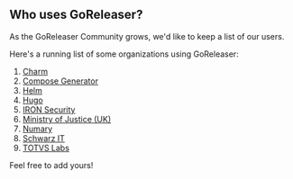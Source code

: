 ## Who uses GoReleaser?

As the GoReleaser Community grows, we'd like to keep a list of our users.

Here's a running list of some organizations using GoReleaser:

1. [Charm](https://charm.sh)
1. [Compose Generator](https://www.compose-generator.com)
1. [Helm](https://helm.sh)
1. [Hugo](https://gohugo.io/)
1. [IRON Security](https://iron.security)
1. [Ministry of Justice (UK)](https://mojdigital.blog.gov.uk/)
1. [Numary](https://numary.com)
1. [Schwarz IT](https://jobs.schwarz/)
1. [TOTVS Labs](https://totvslabs.com)

Feel free to add yours!

<!--
Hey! Thanks for looking into this file!
If you're going to edit it, please:
- keep a-z ordering :)
- edit only the USERS.md file at the repository's root folder
- /www/docs/users.md is auto-copied from /USERS.md
-->
